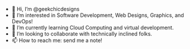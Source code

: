 - 👋 Hi, I’m @geekchicdesigns
- 👀 I’m interested in Software Development, Web Designs, Graphics, and DevOps!
- 🌱 I’m currently learning Cloud Computing and virtual development.
- 💞️ I’m looking to collaborate with technically inclined folks.
- 📫 How to reach me: send me a note! 

<!---
geekchicdesigns/geekchicdesigns is a ✨ special ✨ repository because its `README.md` (this file) appears on your GitHub profile.
You can click the Preview link to take a look at your changes.
--->
